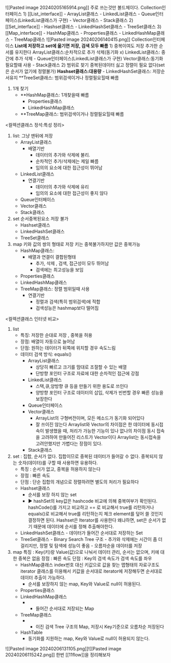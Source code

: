 ![[Pasted image 20240205165914.png]]
 주로 쓰는것만 볼드체이다.
 Collection인터페이스
	1) [[List_interface]]
		- ArrayList클래스
		- LinkedList클래스
			- Queue인터페이스(LinkedList클래스가 구현)
		- Vector클래스
			- Stack클래스
	2) [[Set_interface]]
		- Hashset클래스
			- LinkedHashSet클래스
		- TreeSet클래스
3) [[Map_interface]]
	- HashMap클래스
		- Properties클래스
		- LinkedHashMap클래스
	- TreeMap클래스
![[Pasted image 20240206140415.png]]
 Collection인터페이스
      **List에 저장하고 set에 옮기면 저장, 검색 모두 빠름**
	1) 중복이여도 저장 추가한 순서를 유지한다
		ArrayList클래스:순차적으로 추가 삭제(동기화 x)
		LinkedList클래스: 중간에 추가 삭제
			- Queue인터페이스(LinkedList클래스가 구현)
		Vector클래스:동기화필요할떄 사용
			- Stack클래스
	2) 범위로 찾기
		중복된데이터 싫고 정렬이 필요 없다(set은 순서가 없기에 정렬불가)
		**Hashset클래스:대용량**
			-  LinkedHashSet클래스: 저장순서유지
		**TreeSet클래스: 범위검색이거나 정렬필요힐때 빠름
1) 1개 찾기
	- **HashMap클래스: 1개찾을때 빠름
		- Properties클래스
		- LinkedHashMap클래스
	- **TreeMap클래스: 범위검색이거나 정렬필요힐때 빠름
	

<컬렉션클래스 정석:특성 정리>
1) list: 그냥 맨뒤에 저장
	- ArrayList클래스 
		- 배열기반
			- 데이터의 추가와 삭제에 불리.
			- 순차적인 추가/삭제에는 제일 빠름
			- 임의의 요소에 대한 접근성이 뛰어남
	- LinkedList클래스
		- 연결기반
			- 데이터의 추가와 삭제에 유리
			- 임의의 요소에 대한 접근성이 좋지 않다
	- Queue인터페이스
	- Vector클래스
	- Stack클래스
2) set 순서중복된요소 저장 불가
	- Hashset클래스
	- LinkedHashSet클래스
	- TreeSet클래스
3) map 키와 값의 쌍의 형태로 저장 키는 중복불가하지만 값은 중복가능
	- HashMap클래스: 
		- 배열과 연결이 결합된형태
			- 추가, 삭제 , 검색, 접근성이 모두 뛰어남
			- 검색에는 최고성능을 보임
	- Properties클래스
	- LinkedHashMap클래스
	- TreeMap클래스: 정렬 범위일때 사용
		- 연결기반
			- 정렬과 검색(특히 범위검색)에 적합
			- 검색성능은 hashmap보다 떨어짐

<컬렉션클래스 인터넷 비교>
1)  list
	- 특징: 저장한 순대로 저장 , 중복을 허용
	- 장점: 배열이 자동으로 늘어남
	- 단점: 원하는 데이터가 뒤쪽에 위치할 경우 속도느림
	- 데이터 검색 방식: equals()
		- ArrayList클래스 
			- 상당히 빠르고 크기를 맘대로 조절할 수 있는 배열
			- 단방향 포인터 구조로 자료에 대한 순차적인 접근에 강점
		- LinkedList클래스
			- 스택,큐,양방향 큐 등을 만들기 위한 용도로 쓰인다
			- 양방향 포인터 구조로 데이터의 삽입, 삭제가 빈번할 경우 빠른 성능을 보장한다
		- Queue인터페이스
		- Vector클래스
			 - ArrayList의 구형버전이며, 모든 메소드가 동기화 되어있다
			- 잘 쓰이진 않는다 Arraylist와 Vector의 차이점은 한 데이터에 동시접속이 발생했을 때, 처리가 가능한 기능이 있나 없나의 차이점 동시 접속을 고려하여 만들어진 리스트가 Vector이다 Arraylist는 동시접속을 고려안했지만 가볍다는 장점이 있다.
		- Stack클래스
1) set : 집합, 순서가 없다. 집합이므로 중복된 데이터가 들어갈 수 없다.
	 중복되지 않는 숫자(데이터)를 구할 때 사용하면 유용하다.
	* 특징 : 순서가 없고, 중복을 허용하지 않는다
	* 장점 : 빠른 속도
	* 단점 : 단순 집합의 개념으로 정렬하려면 별도의 처리가 필요하다
	- Hashset클래스
		- 순서를 보장 하지 않는 set
		- ▶ hashSet의 key값은 hashcode 비교에 의해 중복여부가 확인된다. hashCode()를 가지고 비교하고 == 로 비교해서 true를 리턴하거나 equals()로 비교해서 true를 리턴하는지 체크 element를 덮어 쓸 것인지 결정하면 된다. Hashset은 Iterator를 사용한다 왜냐하면, set은 순서가 없기 때문에 데이터에 순서를 정해 추출해야한다.
	- LinkedHashSet클래스
		  - 데이터가 들어간 순서대로 저장하는 Set
	- TreeSet클래스
		    - Binary Search Tree 구조
		    - 추가와 삭제에는 시간이 좀 더 걸리지만, 정렬 및 탐색에 성능이 좋음
		    - 오름차순을 데이터를 저장
1) map
	특징 : Key(키)랑 Value(값)으로 나눠서 데이터 관리, 순서는 없으며, 키에 대한 중복은 없음
	장점 : 빠른 속도
	단점 : Key의 검색 속도가 검색 속도를 좌우
	- HashMap클래스
		index번호 대신 키값으로 값을 찾는 맵형태의 자료구조도 iterator 클래스를 이용해서 키값을 순서대로 iterator에 저장해두면 순서대로 데이터 추출이 가능하다.
		-  순서를 보장하지 않는 map, Key와 Value로 null이 허용된다.
	- Properties클래스
	- LinkedHashMap클래스
		- - 들어간 순서대로 저장되는 Map
	- TreeMap클래스
		- - 이진 검색 Tree 구조의 Map, 저장시 Key기준으로 오름차순 저장된다
	- HashTable
	    - 동기화를 지원하는 map, Key와 Value로 null이 허용되지 않는다.

![[Pasted image 20240206131105.png]]![[Pasted image 20240206115242.png]]
한번 [[11flow]]을 정리해보자